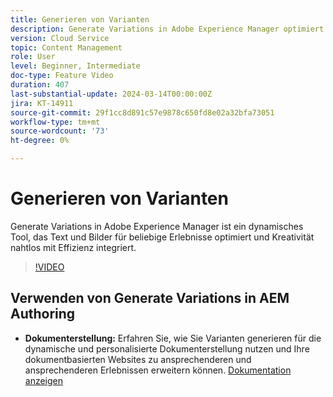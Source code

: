 ```yaml
---
title: Generieren von Varianten
description: Generate Variations in Adobe Experience Manager optimiert Text und Bilder für beliebige Erlebnisse.
version: Cloud Service
topic: Content Management
role: User
level: Beginner, Intermediate
doc-type: Feature Video
duration: 407
last-substantial-update: 2024-03-14T00:00:00Z
jira: KT-14911
source-git-commit: 29f1cc8d891c57e9878c650fd8e02a32bfa73051
workflow-type: tm+mt
source-wordcount: '73'
ht-degree: 0%

---
```



# Generieren von Varianten

Generate Variations in Adobe Experience Manager ist ein dynamisches Tool, das Text und Bilder für beliebige Erlebnisse optimiert und Kreativität nahtlos mit Effizienz integriert.

>[!VIDEO](https://video.tv.adobe.com/v/3427946/?learn=on)

## Verwenden von Generate Variations in AEM Authoring

+ __Dokumenterstellung:__ Erfahren Sie, wie Sie Varianten generieren für die dynamische und personalisierte Dokumenterstellung nutzen und Ihre dokumentbasierten Websites zu ansprechenderen und ansprechenderen Erlebnissen erweitern können. [Dokumentation anzeigen](https://www.aem.live/docs/sidekick-generate-variations)